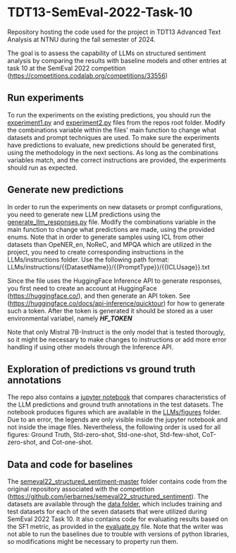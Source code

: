 # TDT13-SemEval-2022-Task-10
Repository hosting the code used for the project in TDT13 Advanced Text Analysis at NTNU during the fall semester of 2024. 

The goal is to assess the capability of LLMs on structured sentiment analysis by comparing the results with baseline models and other entries at task 10 at the SemEval 2022 competition (https://competitions.codalab.org/competitions/33556)

## Run experiments
To run the experiments on the existing predictions, you should run the [experiment1.py](LLMs/src/experiment1.py) and [experiment2.py](LLMs/src/experiment2.py) files from the repos root folder.
Modify the combinations variable within the files' main function to change what datasets and prompt techniques are used.
To make sure the experiments have predictions to evaluate, new predictions should be generated first, using the methodology in the next sections. 
As long as the combinations variables match, and the correct instructions are provided, the experiments should run as expected.

## Generate new predictions

In order to run the experiments on new datasets or prompt configurations, you need to generate new LLM predictions using the [generate_llm_responses.py](LLMs/src/generate_llm_responses.py) file.
Modify the combinations variable in the main function to change what predictions are made, using the provided enums.
Note that in order to generate samples using ICL from other datasets than OpeNER_en, NoReC, and MPQA which are utilized in the project, you need to create corresponding instructions in the LLMs/instructions folder.
Use the following path format: LLMs/instructions/{{DatasetName}}/{{PromptType}}/{{ICLUsage}}.txt

Since the file uses the HuggingFace Inference API to generate responses, you first need to create an account at HuggingFace (https://huggingface.co/), and then generate an API token. See (https://huggingface.co/docs/api-inference/quicktour) for how to generate such a token.
After the token is generated it should be stored as a user environmental variabel, namely ***HF_TOKEN***

Note that only Mistral 7B-Instruct is the only model that is tested thorougly, so it might be necessary to make changes to instructions or add more error handling if using other models through the Inference API.

## Exploration of predictions vs ground truth annotations
The repo also contains a [jupyter notebook](LLMs/src/data_exploration.ipynb) that compares characteristics of the LLM predictions and ground truth annotations in the test datasets. 
The notebook produces figures which are available in the [LLMs/figures](LLMs/figures/) folder. 
Due to an error, the legends are only visible inside the jupyter notebook and not inside the image files.
Nevertheless, the following order is used for all figures: Ground Truth, Std-zero-shot, Std-one-shot, Std-few-shot, CoT-zero-shot, and Cot-one-shot. 

## Data and code for baselines
The [semeval22_structured_sentiment-master](semeval22_structured_sentiment-master/) folder contains code from the original repository associated with the competition (https://github.com/jerbarnes/semeval22_structured_sentiment). 
The datasets are available through the [data folder](semeval22_structured_sentiment-master/data/), which includes training and test datasets for each of the seven datasets that were utilized during SemEval 2022 Task 10.
It also contains code for evaluating results based on the SF1 metric, as provided in the [evaluate.py](semeval22_structured_sentiment-master/evaluation/evaluate.py) file.
Note that the writer was not able to run the baselines due to trouble with versions of python libraries, so modifications might be necessary to property run them.
